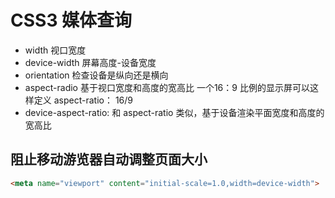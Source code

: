 # CSS3 媒体查询

- width 视口宽度
- device-width 屏幕高度-设备宽度
- orientation 检查设备是纵向还是横向
- aspect-radio 基于视口宽度和高度的宽高比 一个16：9 比例的显示屏可以这样定义 aspect-ratio： 16/9
- device-aspect-ratio: 和 aspect-ratio 类似，基于设备渲染平面宽度和高度的宽高比

## 阻止移动游览器自动调整页面大小

```html
<meta name="viewport" content="initial-scale=1.0,width=device-width">
```
